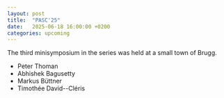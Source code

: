 ```yaml
---
layout: post
title:  "PASC'25"
date:   2025-06-18 16:00:00 +0200
categories: upcoming
---
```


The third minisymposium in the series was held at a small town of Brugg.

- Peter Thoman
- Abhishek Bagusetty
- Markus Büttner
- Timothée David--Cléris

